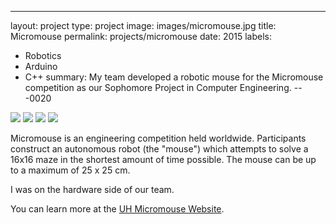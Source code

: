 ---
layout: project
type: project
image: images/micromouse.jpg
title: Micromouse
permalink: projects/micromouse
date: 2015
labels:
  - Robotics
  - Arduino
  - C++
summary: My team developed a robotic mouse for the Micromouse competition as our Sophomore Project in Computer Engineering.
---0020

<div class="ui small rounded images">
  <img class="ui image" src="../images/micromouse-robot.png">
  <img class="ui image" src="../images/micromouse-robot-2.jpg">
  <img class="ui image" src="../images/micromouse.jpg">
  <img class="ui image" src="../images/micromouse-circuit.png">
</div>

Micromouse is an engineering competition held worldwide. Participants construct an autonomous robot (the "mouse") which attempts to solve a 16x16 maze in the shortest amount of time possible. The mouse can be up to a maximum of 25 x 25 cm.

I was on the hardware side of our team.

You can learn more at the [UH Micromouse Website](http://www-ee.eng.hawaii.edu/~mmouse/about.html).



